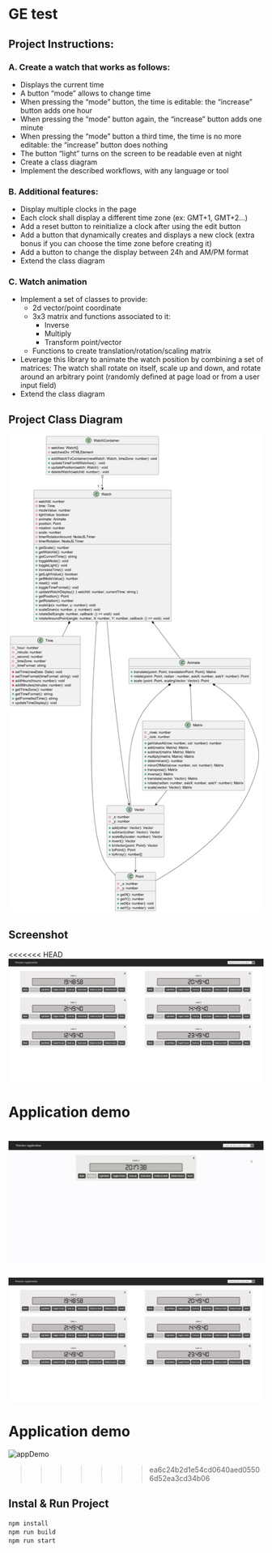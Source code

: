 # GE test

## Project Instructions:
### A. Create a watch that works as follows:
- Displays the current time
- A button “mode” allows to change time
- When pressing the “mode” button, the time is editable: the “increase”
button adds one hour
- When pressing the “mode” button again, the “increase” button adds one minute
- When pressing the “mode” button a third time, the time is no more
editable: the “increase” button does nothing
- The button “light” turns on the screen to be readable even at night
- Create a class diagram
- Implement the described workflows, with any language or tool

### B. Additional features:
- Display multiple clocks in the page
- Each clock shall display a different time zone (ex: GMT+1, GMT+2…)
- Add a reset button to reinitialize a clock after using the edit button
- Add a button that dynamically creates and displays a new clock (extra bonus if you can choose the time zone before creating it)
- Add a button to change the display between 24h and AM/PM format
- Extend the class diagram

### C. Watch animation
- Implement a set of classes to provide:
  - 2d vector/point coordinate
  - 3x3 matrix and functions associated to it:
    - Inverse
    - Multiply
    - Transform point/vector
  - Functions to create translation/rotation/scaling matrix
- Leverage this library to animate the watch position by combining a set of matrices:
The watch shall rotate on itself, scale up and down, and rotate around an arbitrary point (randomly defined at page load or from a user input field)
- Extend the class diagram

## Project Class Diagram

![cdiag](./public/classDiagram_C.png)

## Screenshot

<<<<<<< HEAD
![screenshot](./public/App_Screenshot.png)

# Application demo

![appDemo](./public/Application_demo.gif)
=======
![screenshot](./public/App-Screenshot.png)

# Application demo

![appDemo](./public/Applicationdemo.gif)
>>>>>>> ea6c24b2d1e54cd0640aed05506d52ea3cd34b06

## Instal & Run Project
```javascript
npm install
npm run build
npm run start
```
